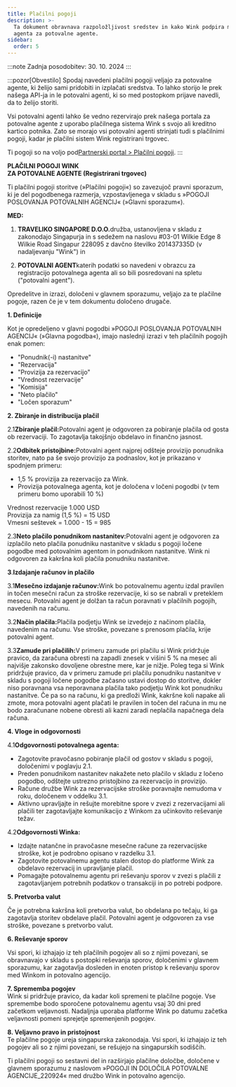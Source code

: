 ```yaml
---
title: Plačilni pogoji
description: >-
  Ta dokument obravnava razpoložljivost sredstev in kako Wink podpira model
  agenta za potovalne agente.
sidebar:
  order: 5
---
```

:::note
Zadnja posodobitev: 30. 10. 2024
:::

:::pozor\[Obvestilo]
Spodaj navedeni plačilni pogoji veljajo za potovalne agente, ki želijo sami pridobiti in izplačati sredstva.
To lahko storijo le prek našega API-ja in le potovalni agenti, ki so med postopkom prijave navedli, da to želijo storiti.

Vsi potovalni agenti lahko še vedno rezervirajo prek našega portala za potovalne agente z uporabo plačilnega sistema Wink s svojo ali kreditno kartico potnika. Zato se morajo vsi potovalni agenti strinjati tudi s plačilnimi pogoji, kadar je plačilni sistem Wink registrirani trgovec.

Ti pogoji so na voljo pod[Partnerski portal > Plačilni pogoji](/studio/payment-terms).
:::

**PLAČILNI POGOJI WINK**\
**ZA POTOVALNE AGENTE (Registrirani trgovec)**

Ti plačilni pogoji storitve (»Plačilni pogoji«) so zavezujoč pravni sporazum, ki je del pogodbenega razmerja, vzpostavljenega v skladu s »POGOJI POSLOVANJA POTOVALNIH AGENCIJ« (»Glavni sporazum«).

**MED:**

1. **TRAVELIKO SINGAPORE D.O.O.**&#x64;ružba, ustanovljena v skladu z zakonodajo Singapurja in s sedežem na naslovu #03-01 Wilkie Edge 8 Wilkie Road Singapur 228095 z davčno številko 201437335D (v nadaljevanju "Wink") in

2. **POTOVALNI AGENT**katerih podatki so navedeni v obrazcu za registracijo potovalnega agenta ali so bili posredovani na spletu ("potovalni agent").

Opredelitve in izrazi, določeni v glavnem sporazumu, veljajo za te plačilne pogoje, razen če je v tem dokumentu določeno drugače.

**1. Definicije**

Kot je opredeljeno v glavni pogodbi »POGOJI POSLOVANJA POTOVALNIH AGENCIJ« (»Glavna pogodba«), imajo naslednji izrazi v teh plačilnih pogojih enak pomen:

* "Ponudnik(-i) nastanitve"
* "Rezervacija"
* "Provizija za rezervacijo"
* "Vrednost rezervacije"
* "Komisija"
* "Neto plačilo"
* "Ločen sporazum"

**2. Zbiranje in distribucija plačil**

2.1**Zbiranje plačil:**&#x50;otovalni agent je odgovoren za pobiranje plačila od gosta ob rezervaciji. To zagotavlja takojšnjo obdelavo in finančno jasnost.

2.2**Odbitek pristojbine:**&#x50;otovalni agent najprej odšteje provizijo ponudnika storitev, nato pa še svojo provizijo za podnaslov, kot je prikazano v spodnjem primeru:

* 1,5 % provizija za rezervacijo za Wink.
* Provizija potovalnega agenta, kot je določena v ločeni pogodbi (v tem primeru bomo uporabili 10 %)

Vrednost rezervacije 1.000 USD\
Provizija za namig (1,5 %) = 15 USD\
Vmesni seštevek = 1.000 - 15 = 985

2.3**Neto plačilo ponudnikom nastanitev:**&#x50;otovalni agent je odgovoren za izplačilo neto plačila ponudniku nastanitve v skladu s pogoji ločene pogodbe med potovalnim agentom in ponudnikom nastanitve. Wink ni odgovoren za kakršna koli plačila ponudniku nastanitve.

**3**.**Izdajanje računov in plačilo**

3.1**Mesečno izdajanje računov:**&#x57;ink bo potovalnemu agentu izdal pravilen in točen mesečni račun za stroške rezervacije, ki so se nabrali v preteklem mesecu. Potovalni agent je dolžan ta račun poravnati v plačilnih pogojih, navedenih na računu.

3.2**Način plačila:**&#x50;lačila podjetju Wink se izvedejo z načinom plačila, navedenim na računu. Vse stroške, povezane s prenosom plačila, krije potovalni agent.

3.3**Zamude pri plačilih:**&#x56; primeru zamude pri plačilu si Wink pridržuje pravico, da zaračuna obresti na zapadli znesek v višini 5 % na mesec ali najvišje zakonsko dovoljene obrestne mere, kar je nižje. Poleg tega si Wink pridržuje pravico, da v primeru zamude pri plačilu ponudniku nastanitve v skladu s pogoji ločene pogodbe začasno ustavi dostop do storitve, dokler niso poravnana vsa neporavnana plačila tako podjetju Wink kot ponudniku nastanitve. Če pa so na računu, ki ga predloži Wink, kakršne koli napake ali zmote, mora potovalni agent plačati le pravilen in točen del računa in mu ne bodo zaračunane nobene obresti ali kazni zaradi neplačila napačnega dela računa.

**4. Vloge in odgovornosti**

4.1**Odgovornosti potovalnega agenta:**

* Zagotovite pravočasno pobiranje plačil od gostov v skladu s pogoji, določenimi v poglavju 2.1.
* Preden ponudnikom nastanitev nakažete neto plačilo v skladu z ločeno pogodbo, odštejte ustrezno pristojbino za rezervacijo in provizijo.
* Račune družbe Wink za rezervacijske stroške poravnajte nemudoma v roku, določenem v oddelku 3.1.
* Aktivno upravljajte in rešujte morebitne spore v zvezi z rezervacijami ali plačili ter zagotavljajte komunikacijo z Winkom za učinkovito reševanje težav.

4.2**Odgovornosti Winka:**

* Izdajte natančne in pravočasne mesečne račune za rezervacijske stroške, kot je podrobno opisano v razdelku 3.1.
* Zagotovite potovalnemu agentu stalen dostop do platforme Wink za obdelavo rezervacij in upravljanje plačil.
* Pomagajte potovalnemu agentu pri reševanju sporov v zvezi s plačili z zagotavljanjem potrebnih podatkov o transakciji in po potrebi podpore.

**5. Pretvorba valut**

Če je potrebna kakršna koli pretvorba valut, bo obdelana po tečaju, ki ga zagotavlja storitev obdelave plačil. Potovalni agent je odgovoren za vse stroške, povezane s pretvorbo valut.

**6. Reševanje sporov**

Vsi spori, ki izhajajo iz teh plačilnih pogojev ali so z njimi povezani, se obravnavajo v skladu s postopki reševanja sporov, določenimi v glavnem sporazumu, kar zagotavlja dosleden in enoten pristop k reševanju sporov med Winkom in potovalno agencijo.

**7. Sprememba pogojev**\
Wink si pridržuje pravico, da kadar koli spremeni te plačilne pogoje. Vse spremembe bodo sporočene potovalnemu agentu vsaj 30 dni pred začetkom veljavnosti. Nadaljnja uporaba platforme Wink po datumu začetka veljavnosti pomeni sprejetje spremenjenih pogojev.

**8. Veljavno pravo in pristojnost**\
Te plačilne pogoje ureja singapurska zakonodaja. Vsi spori, ki izhajajo iz teh pogojev ali so z njimi povezani, se rešujejo na singapurskih sodiščih.

Ti plačilni pogoji so sestavni del in razširjajo plačilne določbe, določene v glavnem sporazumu z naslovom »POGOJI IN DOLOČILA POTOVALNE AGENCIJE\_220924« med družbo Wink in potovalno agencijo.


